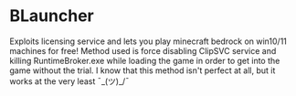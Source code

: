 # BLauncher
Exploits licensing service and lets you play minecraft bedrock on win10/11 machines for free!
Method used is force disabling ClipSVC service and killing RuntimeBroker.exe while loading the game in order to get into the game without the trial. I know that this method isn't perfect at all, but it works at the very least ¯\_(ツ)_/¯
